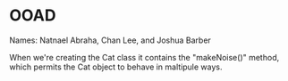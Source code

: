 # OOAD

Names: Natnael Abraha, Chan Lee, and Joshua Barber

When we're creating the Cat class it contains the "makeNoise()" method, which permits the Cat object to behave in maltipule ways.

